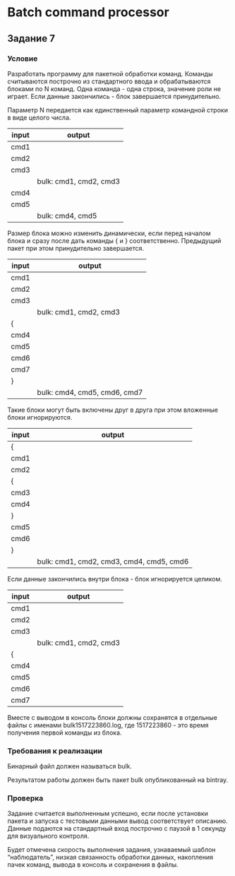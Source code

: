 # Batch command processor
## Задание 7
### Условие
Разработать программу для пакетной обработки команд. Команды
считываются построчно из стандартного ввода и обрабатываются блоками
по N команд. Одна команда - одна строка, значение роли не играет. Если
данные закончились - блок завершается принудительно.

Параметр N передается как единственный параметр командной строки в
виде целого числа.

| input  | output |
| ------ | ------ |
| cmd1   |        |
| cmd2   |        |
| cmd3   |        |
|        | bulk: cmd1, cmd2, cmd3 |
| cmd4   |        |
| cmd5   |        |
|        | bulk: cmd4, cmd5 |

Размер блока можно изменить динамически, если перед началом блока и
сразу после дать команды { и } соответственно. Предыдущий пакет при
этом принудительно завершается.

| input  | output |
| ------ | ------ |
| cmd1   |        |
| cmd2   |        |
| cmd3   |        |
|        | bulk: cmd1, cmd2, cmd3 |
| {      |        |
| cmd4   |        |
| cmd5   |        |
| cmd6   |        |
| cmd7   |        | 
| }      |        |
|        | bulk: cmd4, cmd5, cmd6, cmd7 |

Такие блоки могут быть включены друг в друга при этом вложенные блоки
игнорируются.

| input  | output  |
| ------ | ------- |
| {      |         |
| cmd1   |         |
| cmd2   |         |
| {      |         |
| cmd3   |         |
| cmd4   |         |
| }      |         |
| cmd5   |         |
| cmd6   |         |
| }      |         |
|        | bulk: cmd1, cmd2, cmd3, cmd4, cmd5, cmd6 |

Если данные закончились внутри блока - блок игнорируется целиком.

| input  | output  |
| ------ | ------- |
| cmd1   |         |
| cmd2   |         |
| cmd3   |         |
|        | bulk: cmd1, cmd2, cmd3 |
| {      |         |
| cmd4   |         |
| cmd5   |         |
| cmd6   |         |
| cmd7   |         |

Вместе с выводом в консоль блоки должны сохранятся в отдельные файлы
с именами bulk1517223860.log, где 1517223860 - это время получения первой
команды из блока.

### Требования к реализации
Бинарный файл должен называться bulk.

Результатом работы должен быть пакет bulk опубликованный на bintray.

### Проверка
Задание считается выполненным успешно, если после установки пакета
и запуска с тестовыми данными вывод соответствует описанию. Данные
подаются на стандартный вход построчно с паузой в 1 секунду для
визуального контроля.

Будет отмечена скорость выполнения задания, узнаваемый шаблон
“наблюдатель”, низкая связанность обработки данных, накопления пачек
команд, вывода в консоль и сохранения в файлы.
